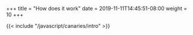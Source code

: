 +++
title = "How does it work"
date = 2019-11-11T14:45:51-08:00
weight = 10
+++

{{< include "/javascript/canaries/intro" >}}
